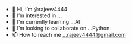 - 👋 Hi, I’m @rajeev4444
- 👀 I’m interested in ...
- 🌱 I’m currently learning ...AI
- 💞️ I’m looking to collaborate on ...Python
- 📫 How to reach me ...rajeev4444@gmail.com

<!---
rajeev4444/rajeev4444 is a ✨ special ✨ repository because its `README.md` (this file) appears on your GitHub profile.
You can click the Preview link to take a look at your changes.
--->
